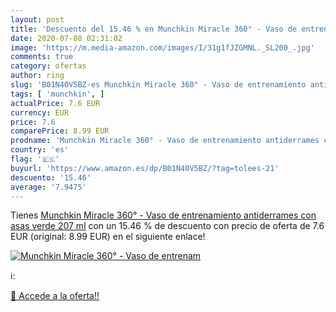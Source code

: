 ```yaml
---
layout: post
title: 'Descuento del 15.46 % en Munchkin Miracle 360° - Vaso de entrenam'
date: 2020-07-08 02:31:02
image: 'https://m.media-amazon.com/images/I/31g1fJZGMNL._SL200_.jpg'
comments: true
category: ofertas
author: ring
slug: 'B01N40V5BZ-es Munchkin Miracle 360° - Vaso de entrenamiento antiderrames...'
tags: [ 'munchkin', ]
actualPrice: 7.6 EUR
currency: EUR
price: 7.6
comparePrice: 8.99 EUR
prodname: 'Munchkin Miracle 360° - Vaso de entrenamiento antiderrames con asas  verde  207 ml'
country: 'es'
flag: '🇪🇸'
buyurl: 'https://www.amazon.es/dp/B01N40V5BZ/?tag=tolees-21'
descuento: '15.46'
average: '7.9475'
---
```


Tienes [Munchkin Miracle 360° - Vaso de entrenamiento antiderrames con asas  verde  207 ml](https://www.amazon.es/dp/B01N40V5BZ/?tag=tolees-21) con un 15.46 % de descuento con precio de oferta de 7.6 EUR (original: 8.99 EUR) en el siguiente enlace!

[![Munchkin Miracle 360° - Vaso de entrenam](https://m.media-amazon.com/images/I/31g1fJZGMNL._SL200_.jpg)](https://www.amazon.es/dp/B01N40V5BZ/?tag=tolees-21)

ℹ️:


[🛒 Accede a la oferta!!](https://www.amazon.es/dp/B01N40V5BZ/?tag=tolees-21)
